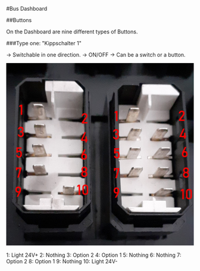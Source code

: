 #Bus Dashboard

##Buttons

On the Dashboard are nine different types of Buttons.

###Type one: "Kippschalter 1"

-> Switchable in one direction.
-> ON/OFF
-> Can be a switch or a button.

![alt text](https://github.com/silen72/BusDashboard/blob/master/documentation/dashboard/images/Kippschalter.jpeg "Left: Kippschalter 1 Right: Kippschalter 2")

1:  Light 24V+
2:  Nothing
3:  Option 2
4:  Option 1
5:  Nothing
6:  Nothing
7:  Option 2
8:  Option 1
9:  Nothing
10: Light 24V-
